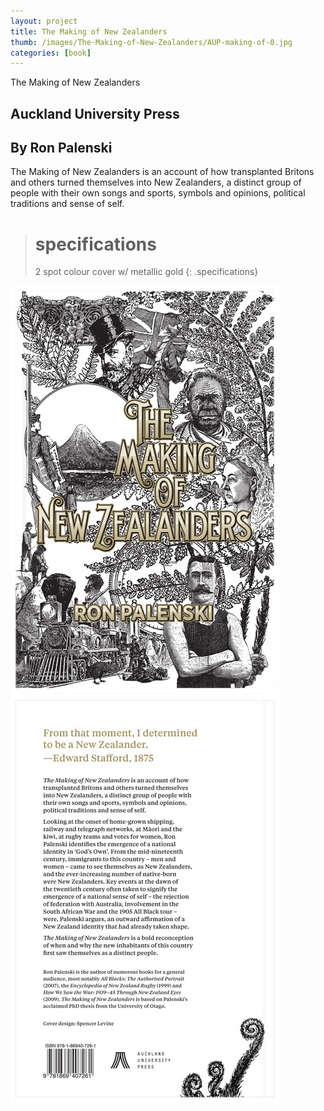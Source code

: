 ```yaml
---
layout: project
title: The Making of New Zealanders
thumb: /images/The-Making-of-New-Zealanders/AUP-making-of-0.jpg
categories: [book]
---
```


The Making of New Zealanders

## Auckland University Press
## By Ron Palenski

The Making of New Zealanders is an account of how transplanted Britons and others turned themselves into New Zealanders, a distinct group of people with their own songs and sports, symbols and opinions, political traditions and sense of self. 

> # specifications
> 2 spot colour cover w/ metallic gold
{: .specifications}

![](/images/The-Making-of-New-Zealanders/AUP-making-of-1.jpg)
![](/images/The-Making-of-New-Zealanders/AUP-making-of-2.jpg)
